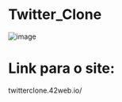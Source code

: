 # Twitter_Clone
![image](https://github.com/GabrielPen1do/Twitter_Clone/assets/128743283/28bd7833-49d1-4848-808b-7bab3fab4d76)

# Link para o site:
twitterclone.42web.io/

